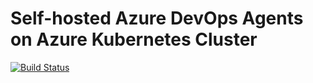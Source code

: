 # Self-hosted Azure DevOps Agents on Azure Kubernetes Cluster 

[![Build Status](https://dev.azure.com/SelfHostedOrganization/MySelfhostedAgentProject/_apis/build/status/SelfHostedAgents-AKS?branchName=main)](https://dev.azure.com/SelfHostedOrganization/MySelfhostedAgentProject/_build/latest?definitionId=14&branchName=main)


